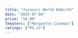 ```yaml
---
title: "Jurassic World Rebirth"
date: "2025-07-04"
price: "16.00"
theaters: ["Marquette Cinemas"]
ratings: ["PG-13"]
---
```

